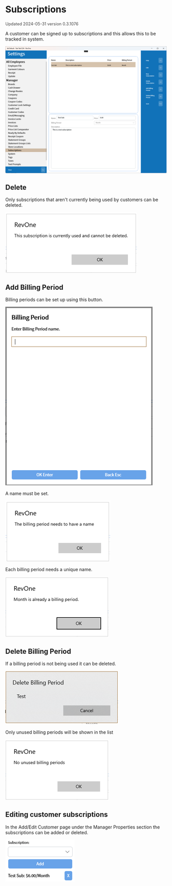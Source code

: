# Subscriptions
<span style="font-size:.8rem;opacity:.8">Updated 2024-05-31 version 0.3.1076</span>

A customer can be signed up to subscriptions and this allows this to be tracked in system.

![Subscriptions](../../../.attachments/Documentation/Subscriptions.png "Subscriptions")

## Delete

Only subscriptions that aren't currently being used by customers can be deleted.

![Delete — Currently Used](../../../.attachments/Documentation/Subscriptions-CurrentlyUsed.png "Delete — Currently Used")

## Add Billing Period

Billing periods can be set up using this button. 

![Enter billing period's name](../../../.attachments/Documentation/Subscriptions-EnterName.png "Enter billing period's name")

A name must be set.

![Billing period needs a name](../../../.attachments/Documentation/Subscriptions-NeedsAName.png "Billing period needs a name")

Each billing period needs a unique name.

![Billing period already used](../../../.attachments/Documentation/Subscriptions-AlreadyUsed.png "Billing period already used")

## Delete Billing Period

If a billing period is not being used it can be deleted.

![Delete](../../../.attachments/Documentation/Subscriptions-Delete.png "Delete")

Only unused billing periods will be shown in the list

![No Unused](../../../.attachments/Documentation/Subscriptions-NoUnused.png "No Unused")

## Editing customer subscriptions

In the Add/Edit Customer page under the Manager Properties section the subscriptions can be added or deleted.

![Add to customer](../../../.attachments/Documentation/Subscriptions-EditCustomer.png "Add to customer")

